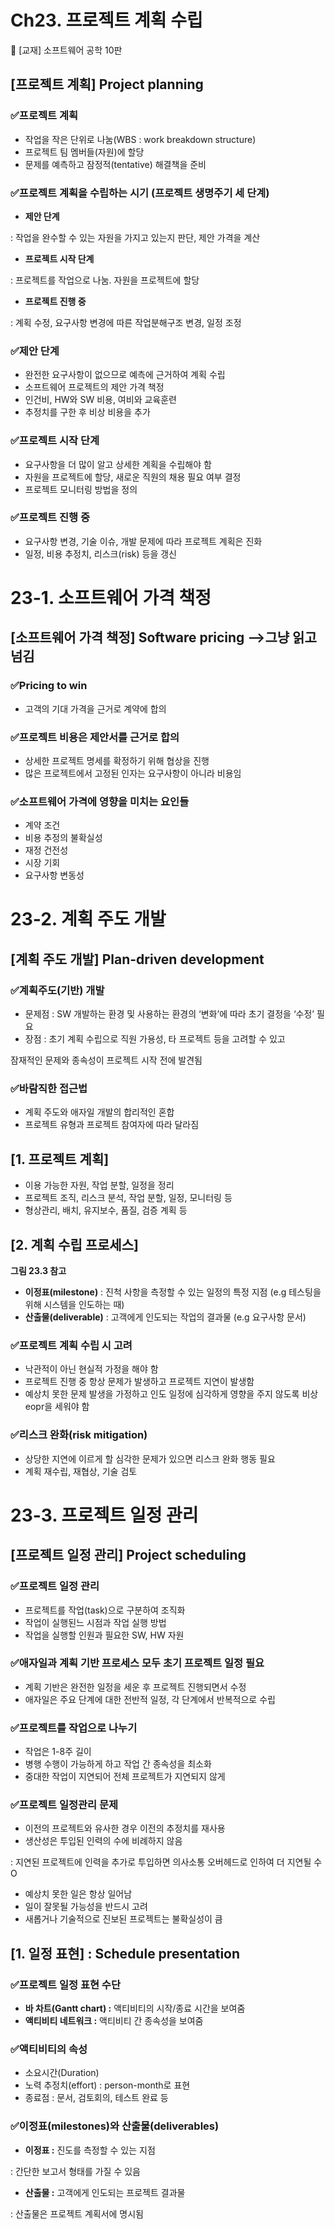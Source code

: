 # **Ch23. 프로젝트 계획 수립**

📌 [교재] 소프트웨어 공학 10판

## **[프로젝트 계획] Project planning**

### ✅**프로젝트 계획**

- 작업을 작은 단위로 나눔(WBS : work breakdown structure)
- 프로젝트 팀 멤버들(자원)에 할당
- 문제를 예측하고 잠정적(tentative) 해결책을 준비

### ✅**프로젝트 계획을 수립하는 시기 (프로젝트 생명주기 세 단계)**

- **제안 단계**

: 작업을 완수할 수 있는 자원을 가지고 있는지 판단, 제안 가격을 계산

- **프로젝트 시작 단계**

: 프로젝트를 작업으로 나눔. 자원을 프로젝트에 할당

- **프로젝트 진행 중**

: 계획 수정, 요구사항 변경에 따른 작업분해구조 변경, 일정 조정

### ✅**제안 단계**

- 완전한 요구사항이 없으므로 예측에 근거하여 계획 수립
- 소프트웨어 프로젝트의 제안 가격 책정
- 인건비, HW와 SW 비용, 여비와 교육훈련
- 추정치를 구한 후 비상 비용을 추가

### ✅**프로젝트 시작 단계**

- 요구사항을 더 많이 알고 상세한 계획을 수립해야 함
- 자원을 프로젝트에 할당, 새로운 직원의 채용 필요 여부 결정
- 프로젝트 모니터링 방법을 정의

### ✅**프로젝트 진행 중**

- 요구사항 변경, 기술 이슈, 개발 문제에 따라 프로젝트 계획은 진화
- 일정, 비용 추정치, 리스크(risk) 등을 갱신

# **23-1. 소프트웨어 가격 책정**

## **[소프트웨어 가격 책정] Software pricing -->그냥 읽고 넘김**

### ✅**Pricing to win**

- 고객의 기대 가격을 근거로 계약에 합의

### ✅**프로젝트 비용은 제안서를 근거로 합의**

- 상세한 프로젝트 명세를 확정하기 위해 협상을 진행
- 많은 프로젝트에서 고정된 인자는 요구사항이 아니라 비용임

### ✅**소프트웨어 가격에 영향을 미치는 요인들**

- 계약 조건
- 비용 추정의 불확실성
- 재정 건전성
- 시장 기회
- 요구사항 변동성

# **23-2. 계획 주도 개발**

## **[계획 주도 개발] Plan-driven development**

### ✅**계획주도(기반) 개발**

- 문제점 : SW 개발하는 환경 및 사용하는 환경의 ‘변화’에 따라 초기 결정을 ‘수정’ 필요
- 장점 : 초기 계획 수립으로 직원 가용성, 타 프로젝트 등을 고려할 수 있고

잠재적인 문제와 종속성이 프로젝트 시작 전에 발견됨

### ✅**바람직한 접근법**

- 계획 주도와 애자일 개발의 합리적인 혼합
- 프로젝트 유형과 프로젝트 참여자에 따라 달라짐

## **[1. 프로젝트 계획]**

- 이용 가능한 자원, 작업 분할, 일정을 정리
- 프로젝트 조직, 리스크 분석, 작업 분할, 일정, 모니터링 등
- 형상관리, 배치, 유지보수, 품질, 검증 계획 등

## **[2. 계획 수립 프로세스]**

**그림 23.3 참고**

- **이정표(milestone)** : 진척 사항을 측정할 수 있는 일정의 특정 지점 (e.g 테스팅을 위해 시스템을 인도하는 때)
- **산출물(deliverable)** : 고객에게 인도되는 작업의 결과물 (e.g 요구사항 문서)

### ✅**프로젝트 계획 수립 시 고려**

- 낙관적이 아닌 현실적 가정을 해야 함
- 프로젝트 진행 중 항상 문제가 발생하고 프로젝트 지연이 발생함
- 예상치 못한 문제 발생을 가정하고 인도 일정에 심각하게 영향을 주지 않도록 비상 eopr을 세워야 함

### ✅**리스크 완화(risk mitigation)**

- 상당한 지연에 이르게 할 심각한 문제가 있으면 리스크 완화 행동 필요
- 계획 재수립, 재협상, 기술 검토

# **23-3. 프로젝트 일정 관리**

## **[프로젝트 일정 관리] Project scheduling**

### ✅**프로젝트 일정 관리**

- 프로젝트를 작업(task)으로 구분하여 조직화
- 작업이 실행된느 시점과 작업 실행 방법
- 작업을 실행할 인원과 필요한 SW, HW 자원

### ✅**애자일과 계획 기반 프로세스 모두 초기 프로젝트 일정 필요**

- 계획 기반은 완전한 일정을 세운 후 프로젝트 진행되면서 수정
- 애자일은 주요 단계에 대한 전반적 일정, 각 단계에서 반복적으로 수립

### ✅**프로젝트를 작업으로 나누기**

- 작업은 1-8주 길이
- 병행 수행이 가능하게 하고 작업 간 종속성을 최소화
- 중대한 작업이 지연되어 전체 프로젝트가 지연되지 않게

### ✅**프로젝트 일정관리 문제**

- 이전의 프로젝트와 유사한 경우 이전의 추정치를 재사용
- 생산성은 투입된 인력의 수에 비례하지 않음

: 지연된 프로젝트에 인력을 추가로 투입하면 의사소통 오버헤드로 인하여 더 지연될 수 O

- 예상치 못한 일은 항상 일어남
- 일이 잘못될 가능성을 반드시 고려
- 새롭거나 기술적으로 진보된 프로젝트는 불확실성이 큼

## **[1. 일정 표현] : Schedule presentation**

### ✅**프로젝트 일정 표현 수단**

- **바 차트(Gantt chart) :** 액티비티의 시작/종료 시간을 보여줌
- **액티비티 네트워크 :** 액티비티 간 종속성을 보여줌

### ✅**액티비티의 속성**

- 소요시간(Duration)
- 노력 추정치(effort) : person-month로 표현
- 종료점 : 문서, 검토회의, 테스트 완료 등

### ✅**이정표(milestones)와 산출물(deliverables)**

- **이정표 :** 진도를 측정할 수 있는 지점

: 간단한 보고서 형태를 가질 수 있음

- **산출물 :** 고객에게 인도되는 프로젝트 결과물

: 산출물은 프로젝트 계획서에 명시됨